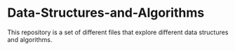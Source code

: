 # Data-Structures-and-Algorithms
This repository is a set of different files that explore different data structures and algorithms.

